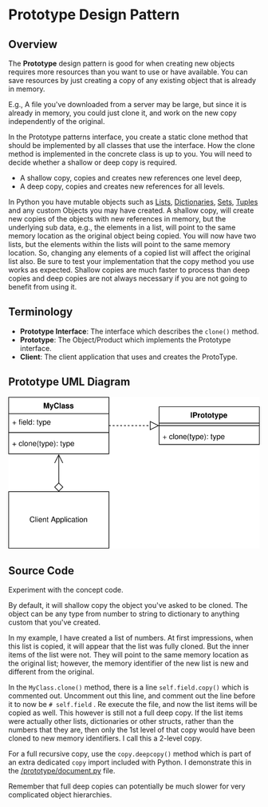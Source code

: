 # Prototype Design Pattern

## Overview

The **Prototype** design pattern is good for when creating new objects requires more resources than you want to use or have available. You can save resources by just creating a copy of any existing object that is already in memory.

E.g., A file you've downloaded from a server may be large, but since it is already in memory, you could just clone it, and work on the new copy independently of the original.

In the Prototype patterns interface, you create a static clone method that should be implemented by all classes that use the interface.
How the clone method is implemented in the concrete class is up to you.
You will need to decide whether a shallow or deep copy is required.

* A shallow copy, copies and creates new references one level deep, 
* A deep copy, copies and creates new references for all levels.

In Python you have mutable objects such as [Lists](/builder#python-list), [Dictionaries](/singleton#python-dictionary), [Sets](/observer#python-set), [Tuples](/bridge#python-tuple) and any custom Objects you may have created. A shallow copy, will create new copies of the objects with new references in memory, but the underlying sub data, e.g., the elements in a list, will point to the same memory location as the original object being copied. You will now have two lists, but the elements within the lists will point to the same memory location. So, changing any elements of a copied list will affect the original list also. Be sure to test your implementation that the copy method you use works as expected. Shallow copies are much faster to process than deep copies and deep copies are not always necessary if you are not going to benefit from using it.

## Terminology

* **Prototype Interface**: The interface which describes the `clone()` method.
* **Prototype**: The Object/Product which implements the Prototype interface.
* **Client**: The client application that uses and creates the ProtoType.

## Prototype UML Diagram

![Prototype UML Diagram](/img/prototype_concept.svg)

## Source Code

Experiment with the concept code. 

By default, it will shallow copy the object you've asked to be cloned. The object can be any type from number to string to dictionary to anything custom that you've created.

In my example, I have created a list of numbers. At first impressions, when this list is copied, it will appear that the list was fully cloned. But the inner items of the list were not. They will point to the same memory location as the original list; however, the memory identifier of the new list is new and different from the original.

In the `MyClass.clone()` method, there is a line `self.field.copy()` which is commented out. Uncomment out this line, and comment out the line before it to now be `# self.field` . Re execute the file, and now the list items will be copied as well. This however is still not a full deep copy. If the list items were actually other lists, dictionaries or other structs, rather than the numbers that they are, then only the 1st level of that copy would have been cloned to new memory identifiers. I call this a 2-level copy.

For a full recursive copy, use the `copy.deepcopy()` method which is part of an extra dedicated `copy` import included with Python. I demonstrate this in the [/prototype/document.py](/prototype/document.py) file. 

Remember that full deep copies can potentially be much slower for very complicated object hierarchies.
